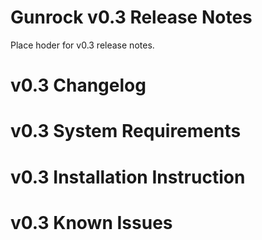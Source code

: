 Gunrock v0.3 Release Notes
==========================

Place hoder for v0.3 release notes.

v0.3 Changelog
==============

v0.3 System Requirements
========================

v0.3 Installation Instruction
=============================

v0.3 Known Issues
=================
